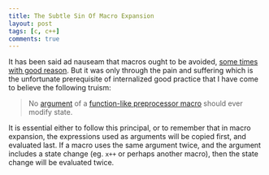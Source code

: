 ```yaml
---
title: The Subtle Sin Of Macro Expansion
layout: post
tags: [c, c++]
comments: true
---
```


It has been said ad nauseam that macros ought to be avoided, [some times with good reason](http://stackoverflow.com/questions/14041453/why-are-preprocessor-macros-evil-and-what-are-the-alternatives). But it was only through the pain and suffering which is the unfortunate prerequisite of internalized good practice that I have come to believe the following truism:

> No [argument](https://gcc.gnu.org/onlinedocs/cpp/Macro-Arguments.html) of a [function-like preprocessor macro](https://gcc.gnu.org/onlinedocs/cpp/Function-like-Macros.html) should ever modify state.

It is essential either to follow this principal, or to remember that in macro expansion, the expressions used as arguments will be copied first, and evaluated last. If a macro uses the same argument twice, and the argument includes a state change (eg. `x++` or perhaps another macro), then the state change will be evaluated twice.